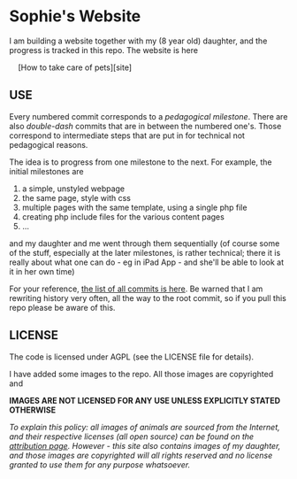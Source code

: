 Sophie's Website
========================================================

I am building a website together with my (8 year old) daughter,
and the progress is tracked in this repo. The website is here

<img src='http://www1.sophie-alexandra.me/pets/img/ico/favicon.ico' style='width:12px;'/>
[How to take care of pets][site]

## USE

Every numbered commit corresponds to a *pedagogical milestone*. 
There are also *double-dash* commits that are in between the
numbered one's. Those correspond to intermediate steps that are
put in for technical not pedagogical reasons.

The idea is to progress from one milestone to the next. For example,
the initial milestones are

1. a simple, unstyled webpage
2. the same page, style with css
3. multiple pages with the same template, using a single php file
4. creating php include files for the various content pages
5. ...

and my daughter and me went through them sequentially (of course
some of the stuff, especially at the later milestones, is rather
technical; there it is really about what one can do - eg in iPad
App - and she'll be able to look at it in her own time)

For your reference, [the list of all commits is here][commits]. 
Be warned that I am rewriting history very often, all the way to
the root commit, so if you pull this repo please be aware of 
this.


## LICENSE

The code is licensed under AGPL (see the LICENSE file for details). 

I have added some images to the repo. All those images are copyrighted and 

**IMAGES ARE NOT LICENSED FOR ANY USE UNLESS EXPLICITLY STATED OTHERWISE** 

*To explain this policy: all images of animals are sourced 
from the Internet, and their respective licenses (all open source) 
can be found on the [attribution page]. 
However - this site also contains images of my daughter, and those 
images are copyrighted will all rights reserved and no license 
granted to use them for any purpose whatsoever.*

[site]:http://pets.sophie-alexandra.me/
[attribution page]:http://pets.sophie-alexandra.me/?pg=img
[commits]:https://github.com/oditorium/sophie/commits/master

